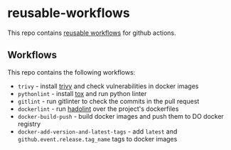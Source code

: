 # reusable-workflows

This repo contains [reusable workflows](https://docs.github.com/en/actions/using-workflows/reusing-workflows) for github actions.

## Workflows
This repo contains the following workflows:

- `trivy` - install [trivy](https://github.com/aquasecurity/trivy) and check vulnerabilities in docker images
- `pythonlint` - install [tox](https://tox.wiki/en/latest/) and run python linter
- `gitlint` - run gitlinter to check the commits in the pull request
- `dockerlint` - run [hadolint](https://github.com/hadolint/hadolint) over the project's dockerfiles
- `docker-build-push` - build docker images and push them to DO docker registry
- `docker-add-version-and-latest-tags` - add `latest` and `github.event.release.tag_name` tags to docker images
